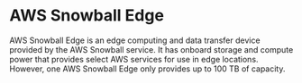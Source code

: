 # AWS Snowball Edge

AWS Snowball Edge is an edge computing and data transfer device provided by the AWS Snowball service. It has onboard storage and compute power that provides select AWS services for use in edge locations. However, one AWS Snowball Edge only provides up to 100 TB of capacity.

